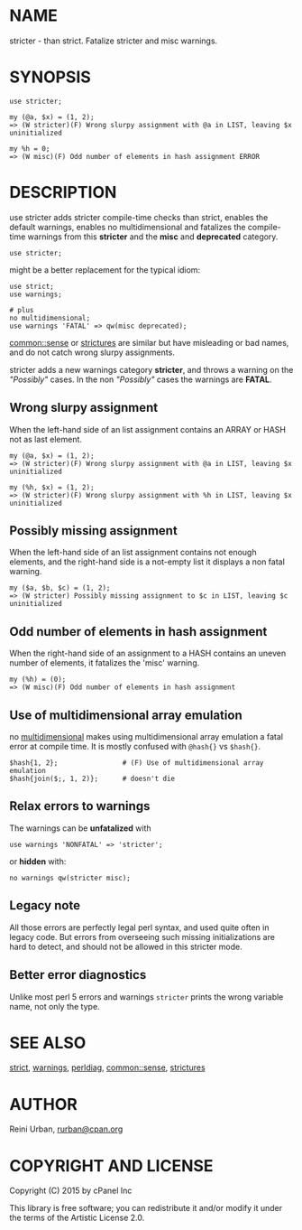 # NAME

stricter - than strict. Fatalize stricter and misc warnings.

# SYNOPSIS

    use stricter;

    my (@a, $x) = (1, 2);
    => (W stricter)(F) Wrong slurpy assignment with @a in LIST, leaving $x uninitialized

    my %h = 0;
    => (W misc)(F) Odd number of elements in hash assignment ERROR

# DESCRIPTION

use stricter adds stricter compile-time checks than strict, enables
the default warnings, enables no multidimensional and fatalizes the
compile-time warnings from this **stricter** and the **misc** and **deprecated**
category.

    use stricter;

might be a better replacement for the typical idiom:

    use strict;
    use warnings;

    # plus
    no multidimensional;
    use warnings 'FATAL' => qw(misc deprecated);

[common::sense](https://metacpan.org/pod/common::sense) or [strictures](https://metacpan.org/pod/strictures) are similar but have misleading or bad names, and
do not catch wrong slurpy assignments.

stricter adds a new warnings category **stricter**, and throws a warning
on the _"Possibly"_ cases. In the non _"Possibly"_ cases the warnings are **FATAL**.

## Wrong slurpy assignment

When the left-hand side of an list assignment contains an ARRAY or HASH
not as last element.

    my (@a, $x) = (1, 2);
    => (W stricter)(F) Wrong slurpy assignment with @a in LIST, leaving $x uninitialized

    my (%h, $x) = (1, 2);
    => (W stricter)(F) Wrong slurpy assignment with %h in LIST, leaving $x uninitialized

## Possibly missing assignment

When the left-hand side of an list assignment contains not enough elements,
and the right-hand side is a not-empty list it displays a non fatal warning.

    my ($a, $b, $c) = (1, 2);
    => (W stricter) Possibly missing assignment to $c in LIST, leaving $c uninitialized

## Odd number of elements in hash assignment

When the right-hand side of an assignment to a HASH contains an uneven
number of elements, it fatalizes the 'misc' warning.

    my (%h) = (0);
    => (W misc)(F) Odd number of elements in hash assignment

## Use of multidimensional array emulation

no [multidimensional](https://metacpan.org/pod/multidimensional) makes using multidimensional array emulation a
fatal error at compile time. It is mostly confused with `@hash{}` vs `$hash{}`.

    $hash{1, 2};                # (F) Use of multidimensional array emulation
    $hash{join($;, 1, 2)};      # doesn't die

## Relax errors to warnings

The warnings can be **unfatalized** with

    use warnings 'NONFATAL' => 'stricter';

or **hidden** with:

    no warnings qw(stricter misc);

## Legacy note

All those errors are perfectly legal perl syntax, and used quite often
in legacy code. But errors from overseeing such missing
initializations are hard to detect, and should not be allowed in this
stricter mode.

## Better error diagnostics

Unlike most perl 5 errors and warnings `stricter` prints the wrong
variable name, not only the type.

# SEE ALSO

[strict](https://metacpan.org/pod/strict), [warnings](https://metacpan.org/pod/warnings), [perldiag](https://metacpan.org/pod/perldiag), [common::sense](https://metacpan.org/pod/common::sense), [strictures](https://metacpan.org/pod/strictures)

# AUTHOR

Reini Urban, <rurban@cpan.org>

# COPYRIGHT AND LICENSE

Copyright (C) 2015 by cPanel Inc

This library is free software; you can redistribute it and/or modify
it under the terms of the Artistic License 2.0.
